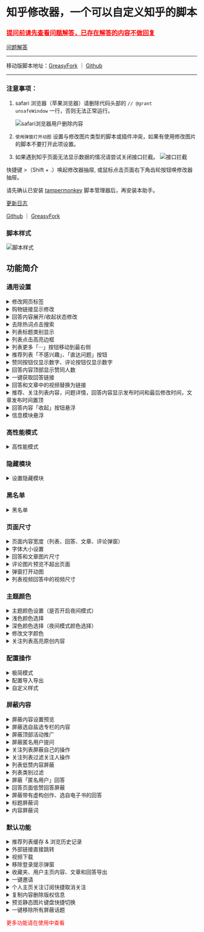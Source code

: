 # 知乎修改器，一个可以自定义知乎的脚本

### <a style="color: red;" href="https://github.com/liuyubing233/zhihu-custom/blob/main/Q%26A.md">提问前请先查看问题解答，已存在解答的内容不做回复</a>

[问题解答](https://github.com/liuyubing233/zhihu-custom/blob/main/Q%26A.md)

---

移动版脚本地址：[GreasyFork](https://greasyfork.org/zh-CN/scripts/488508-%E7%9F%A5%E4%B9%8E%E4%BF%AE%E6%94%B9%E5%99%A8%E7%A7%BB%E5%8A%A8%E7%89%88-%E6%8C%81%E7%BB%AD%E6%9B%B4%E6%96%B0) ｜ [Github](https://github.com/liuyubing233/zhihu-custom-mobile/tree/main)

---

### 注意事项：

1. safari 浏览器（苹果浏览器）请删除代码头部的 `// @grant        unsafeWindow` 一行，否则无法正常运行。

   ![safari浏览器用户删除内容](https://raw.githubusercontent.com/liuyubing233/zhihu-custom/refs/heads/main/static/safari-use.png)

2. `使用弹窗打开动图` 设置与修改图片类型的脚本或插件冲突，如果有使用修改图片的脚本不要打开此项设置。
3. 如果遇到知乎页面无法显示数据的情况请尝试关闭接口拦截。
   ![接口拦截](https://raw.githubusercontent.com/liuyubing233/zhihu-custom/refs/heads/main/static/not-fetch.png)

快捷键 >（Shift + .）唤起修改器抽屉, 或鼠标点击页面右下角齿轮按钮唤修改器抽屉。

请先确认已安装 [tampermonkey](https://www.tampermonkey.net/) 脚本管理器后，再安装本助手。

[更新日志](https://github.com/liuyubing233/zhihu-custom/blob/main/CHANGELOG.md)

[Github](https://github.com/liuyubing233/zhihu-custom/tree/main) ｜ [GreasyFork](https://greasyfork.org/zh-CN/scripts/423404-%E7%9F%A5%E4%B9%8E%E6%A0%B7%E5%BC%8F%E4%BF%AE%E6%94%B9%E5%99%A8)

### 脚本样式

![脚本样式](https://raw.githubusercontent.com/liuyubing233/zhihu-custom/refs/heads/main/static/home.png)

## 功能简介

### 通用设置

<!-- 修改网页标签 -->

<details>

<summary>修改网页标签</summary>

> 菜单目录：通用 - 基本设置

<br>

1. 去除浏览器标签上 `XX 条私信，XX条未读消息` 的提示<br>
2. 修改浏览器标签名<br>
3. 修改浏览器标签图片<br>

<img src="https://raw.githubusercontent.com/liuyubing233/zhihu-custom/refs/heads/main/static/change-web-title.png" alt="修改网页标签">

</details>

<!-- 购物链接显示 -->

<details>

<summary>购物链接显示修改</summary>

> 菜单目录：通用 - 显示修改

<br>

- 默认：不修改<br>
- 近文字：购物链接显示为 `购物链接：XXX` 的超链接<br>
- 隐藏：隐藏购物链接显示<br>

</details>

<!-- 回答内容展开/收起状态 -->

<details>

<summary>回答内容展开/收起状态修改</summary>

> 菜单目录：通用 - 显示修改

<br>

- 默认：不修改<br>
- 自动展开所有回答：通过推荐页进入问答详情时原本为收起长回答，选择此项后进入页面会自动展开所有收起的回答<br>
- 默认收起长回答：选择此项后问答页面所有可收起的长回答默认都是收起状态，方便浏览<br>

</details>

<!-- 去除热词点击搜索 -->

<details>

<summary>去除热词点击搜索</summary>

> 菜单目录：通用 - 显示修改

<br>

开启后将页面中的搜索词、AI 搜索词将会显示为正常文本，并去除点击跳转<br>

<img src="https://raw.githubusercontent.com/liuyubing233/zhihu-custom/refs/heads/main/static/word-search.png" alt="去除热词点击搜索">

</details>

<!-- 列表标题类别显示 -->

<details>

<summary>列表标题类别显示</summary>

> 菜单目录：通用 - 显示修改

<br>

开启后将在列表中显示类别<br>

<img src="https://raw.githubusercontent.com/liuyubing233/zhihu-custom/refs/heads/main/static/item-type.png" alt="列表标题类别显示">

</details>

<!-- 列表点击高亮边框 -->

<details>

<summary>列表点击高亮边框</summary>

> 菜单目录：通用 - 显示修改

<br>

勾选后后首页和回答详情列表在点击时边框高亮，类似于知乎原生快捷键 S 键

</details>

<!-- 列表更多「···」按钮移动到最右侧 -->

<details>

<summary>列表更多「···」按钮移动到最右侧</summary>

> 菜单目录：通用 - 显示修改

</details>

<!-- 推荐列表按钮 -->

<details>

<summary>推荐列表「不感兴趣」、「直达问题」按钮</summary>

> 菜单目录：通用 - 显示修改

<br>

1. 开启 `推荐列表「不感兴趣」按钮` 后在推荐列表标题显示 `不感兴趣` 按钮<br>
   - 点击`不感兴趣`隐藏当前问题并自动调用知乎本身 `不感兴趣` 接口，防止出现重复推荐（知乎不感兴趣接口对内容推荐的时效性不强，若后续再次出现重复内容为知乎自身问题）<br>
   - 该功能需开启接口拦截<br>
2. 开启 `推荐列表「直达问题」按钮` 后在推荐列表标题显示 `直达问题` 按钮<br>
   - 点击直接跳转到问题主页，而不是当前推荐回答页面<br>

<img src="https://raw.githubusercontent.com/liuyubing233/zhihu-custom/refs/heads/main/static/just-number.png" alt="仅数字">

</details>

<!-- 仅数字 -->

<details>

<summary>赞同按钮仅显示数字、评论按钮仅显示数字</summary>

> 菜单目录：通用 - 显示修改

<br>

<img src="https://raw.githubusercontent.com/liuyubing233/zhihu-custom/refs/heads/main/static/just-number.png" alt="仅数字">

</details>

<!-- 回答内容顶部显示赞同人数 -->

<details>

<summary>回答内容顶部显示赞同人数</summary>

> 菜单目录：通用 - 显示修改

<br>

此功能是为了解决知乎更新后顶部赞同人数消失的问题。

</details>

<!-- 一键获取回答链接 -->

<details>

<summary>一键获取回答链接</summary>

> 菜单目录：通用 - 显示修改

<br>

点击后自动复制当前回答内容的链接到剪贴板<br>

<img src="https://raw.githubusercontent.com/liuyubing233/zhihu-custom/refs/heads/main/static/copy-link.png" alt="回答一键获取回答链接">

</details>

<!-- 回答和文章中的视频替换为链接 -->

<details>

<summary>回答和文章中的视频替换为链接</summary>

> 菜单目录：通用 - 显示修改

<br>

勾选后回答和文章中的视频内容将修改为超链接的形式<br>

<img src="https://raw.githubusercontent.com/liuyubing233/zhihu-custom/refs/heads/main/static/video-link.png" alt="回答和文章中的视频替换为链接">

</details>

<!-- 发布时间 -->

<details>

<summary>推荐、关注列表内容，问题详情，回答内容显示发布时间和最后修改时间，文章发布时间置顶</summary>

> 菜单目录：通用 - 显示修改

<br>

分别勾选后将在对应的内容顶部显示发布和修改时间<br>

<img src="https://raw.githubusercontent.com/liuyubing233/zhihu-custom/refs/heads/main/static/item-date.png" alt="时间">

</details>

<!-- 回答内容「收起」按钮悬浮 -->

<details>

<summary>回答内容「收起」按钮悬浮</summary>

> 菜单目录：通用 - 悬浮模块

<br>

将展开长回答中的收起按钮悬浮显示，建议在隐藏问题详情操作栏的时候选择此项。<br>

悬浮收起按钮距离右侧位置可自行设置。<br>

<img src="https://raw.githubusercontent.com/liuyubing233/zhihu-custom/refs/heads/main/static/suspension-pickup.png" alt="收起悬浮">

</details>

<!-- 信息模块悬浮 -->

<details>

<summary>信息模块悬浮</summary>

> 菜单目录：通用 - 悬浮模块

<br>

悬浮对应模块，可以拖动自定义位置。<br>

可设置模块：`首页列表切换`、`顶部发现模块`、`个人重心模块`、`搜索栏模块`<br>

</details>

### 高性能模式

<details>

<summary>高性能模式</summary>

> 菜单目录：高性能模式

<br>

推荐列表高性能模式开启后推荐列表内容最多保留 50 条，超出则删除之前内容<br>

回答页高性能模式开启后，最多保留 30 条回答，超出则删除之前回答<br>

</details>

### 隐藏模块

<details>

<summary>设置隐藏模块</summary>

> 菜单目录：隐藏模块

<br>

勾选即可隐藏相应模块，隐藏模块大概设置内容：<br>

- 通用隐藏<br>
  - `隐藏修改器弹出图标 ⚙︎`, `广告`, `logo`, `顶部悬浮模块`, `滚动顶部悬浮模块/问题名称`, `发现模块-首页`, `发现模块-知学堂`, `发现模块-等你来答`, `发现模块-知乎直达`, `回答隐藏用户信息下的附加信息，比如：你赞同过、XXX 赞同了等...`, `评论「回复」按钮`, `评论「点赞」按钮`, `评论底部信息`, `知乎知学堂教育推广商品模块`<br>
- 操作栏<br>
  - `推荐、关注列表操作栏`, `推荐、关注列表操作栏 - 底部悬浮`, `搜索页列表操作栏`, `搜索页列表操作栏 - 底部悬浮`, `回答页问题操作栏`, `回答页回答内容操作栏`, `回答页回答内容操作栏 - 底部悬浮`, `文章底部悬浮操作栏`, `收藏夹列表操作栏`, `收藏夹列表操作栏 - 底部悬浮`, `个人主页动态、回答、文章等操作栏`, `个人主页动态、回答、文章等操作栏 - 底部悬浮`<br>
- 列表页面<br>
  - `创作中心`, `推荐关注`, `分类圆桌`, `更多分类`, `知乎指南`, `盐选作者平台`, `首页列表切换模块`, `首页列表切换 - 关注`, `首页列表切换 - 推荐`, `首页列表切换 - 热榜`, `首页列表切换 - 视频`, `列表内容`, `推荐、关注列表的视频`, `列表图片`, `问题列表阅读全文文字`, `列表「亲自答」标签`, `关注列表关注人操作`, `关注列表用户信息`, `热门排序编号`, `热门"新"元素`, `热门热度值`, `搜索栏知乎热搜`, `搜索页知乎热搜`, `搜索页知乎指南`<br>
- 回答页面<br>
  - `问题话题`, `问题分享`, `「好问题」按钮`, `添加评论`, `问题更多「...」按钮`, `问题专题收录标签`, `问题关注按钮`, `问题写回答按钮`, `问题邀请回答按钮`, `问题标题卡片广告和榜单`, `查看全部回答按钮`, `回答人头像`, `回答人姓名`, `回答人简介`, `回答人关注按钮`, `回答人下赞同数`, `问题关注和被浏览数`, `赞赏按钮`, `618 红包链接`, `回答底部发布编辑时间和 IP`, `回答底部发布编辑时间（保留 IP）`, `回答底部「继续追问」模块`, `详情右侧信息栏`, `信息栏关于作者`, `信息栏被收藏次数`, `信息栏相关问题`, `信息栏相关推荐`, `信息栏知乎指南`<br>
- 文章专栏<br>
  - `文章关联话题`, `文章标题图片`, `文章悬浮分享按钮`, `文章悬浮赞同按钮`, `文章作者头像`, `文章作者姓名`, `文章作者简介`, `文章作者关注按钮`, `文章底部知乎热榜`, `内容所属专栏`<br>
- 用户主页<br>
  - `用户主页付费咨询、认证和成就`, `用户主页出版作品`, `用户主页创作中心`, `用户主页关注和关注者卡片`, `用户主页关注的内容和赞助`, `用户主页右侧屏蔽·举报用户、个人主页被浏览次数`, `用户主页知乎指南`<br>
- 收藏夹<br>
  - `收藏夹创作中心`, `收藏夹推荐关注`, `收藏夹圆桌入口`, `收藏夹更多分类`, `收藏夹知乎指南`<br>
- 话题<br>
  - `话题主页右侧浏览/讨论量模块`, `话题主页右侧父子话题模块`, `话题主页右侧知乎指南`<br>

<img src="https://raw.githubusercontent.com/liuyubing233/zhihu-custom/refs/heads/main/static/hidden.png" alt="设置隐藏模块">

</details>

### 黑名单

<details>

<summary>黑名单</summary>

> 菜单目录：黑名单

<br>

_注：需要开启接口拦截_<br>

在使用该功能前，请先点击 `同步黑名单` 按钮同步黑名单内容。<br>

1. 回答列表用户名后显示「屏蔽用户」按钮<br>
   - 勾选后在回答内容中将添加 `屏蔽用户`、`屏蔽用户并隐藏该回答` 按钮，点击即可将对应用户拉入黑名单<br>
2. 勾选 `屏蔽黑名单用户发布的内容` 后在回答详情中将会过滤黑名单用户的回答内容<br>
3. 点击用户后的 x 即可将用户从黑名单移除<br>
4. 黑名单功能在评论区同样适用

<img src="https://raw.githubusercontent.com/liuyubing233/zhihu-custom/refs/heads/main/static/black.png" alt="黑名单">

</details>

### 页面尺寸

<!-- 页面内容宽度 -->

<details>

<summary>页面内容宽度（列表、回答、文章、评论弹窗）</summary>

> 菜单目录：页面尺寸 - 页面内容宽度

<br>

1. 普通宽度设置，宽度为固定宽度，设置区间为 600 ～ 1500<br>
2. 勾选百分比设置后，页面内容将根据浏览器宽度的比例进行设置，最小百分比为 20%<br>
3. `评论弹窗匹配页面宽度` 勾选后，评论弹窗将跟页面内容宽度一致<br>

<img src="https://raw.githubusercontent.com/liuyubing233/zhihu-custom/refs/heads/main/static/setting-size.png" alt="页面尺寸">

</details>

<!-- 字体大小设置 -->

<details>

<summary>字体大小设置</summary>

> 菜单目录：页面尺寸 - 字体大小

<br>

1. 列表标题文字大小、列表内容文字大小<br>
2. 回答标题文字大小、回答内容文字大小<br>
3. 文章标题文字大小、文章内容文字大小<br>
4. 内容行高（在所有内容中生效）<br>

<img src="https://raw.githubusercontent.com/liuyubing233/zhihu-custom/refs/heads/main/static/font-size.png" alt="字体大小">

</details>

<!-- 图片尺寸 -->

<details>

<summary>回答和文章图片尺寸</summary>

> 菜单目录：页面尺寸 - 回答和文章图片尺寸 ｜ 页面尺寸 - 图片最大高度限制

<br>

1. 回答和文章图片尺寸 - 为图片宽度设置<br>
   - 默认：不修改<br>
   - 原图：按照图片原图大小显示<br>
   - 自定义：自定义图片宽度，设置区间为 0 ～ 1000<br>
2. 图片最大高度显示<br>
   - 开启限制后，图片宽度设置将会失效<br>
   - 开启后，将按照设置的高度等比缩放图片<br>

<img src="https://raw.githubusercontent.com/liuyubing233/zhihu-custom/refs/heads/main/static/image-size.png" alt="图片尺寸">

</details>

<!-- 评论图片预览不超出页面 -->

<details>

<summary>评论图片预览不超出页面</summary>

> 菜单目录：页面尺寸 - 图片尺寸 - 评论图片预览不超出页面

<br>

开启后评论区的弹窗图片预览将不超出页面最大尺寸<br>

<img src="./static/comment-image-preview.png" alt="图片尺寸">

</details>

<!-- 弹窗打开动图 -->

<details>

<summary>弹窗打开动图</summary>

> 菜单目录：页面尺寸 - 图片最大高度限制

<br>

开启后，页面动图预览将以弹窗的形式查看，来替换直接在原位置查看的方式

</details>

<!-- 列表视频回答中的视频尺寸 -->

<details>

<summary>列表视频回答中的视频尺寸</summary>

> 菜单目录：页面尺寸 - 列表视频回答中的视频尺寸

<br>

开启自定义后，将列表中的视频内容按照宽度进行缩放，设置区间为 0 ～ 1000

</details>

### 主题颜色

<!-- 设置夜间模式 -->

<details>

<summary>主题颜色设置（是否开启夜间模式）</summary>

> 菜单目录：主题颜色 - 主题颜色

<br>

1. 浅色：页面主题将根据浅色设置<br>
2. 深色（夜间模式）：页面主题将根据深色设置<br>
3. 自动：页面主题将根据浏览器是否开启夜间模式来设置，适用于自动开启夜间模式的电脑和浏览器<br>

<img src="https://raw.githubusercontent.com/liuyubing233/zhihu-custom/refs/heads/main/static/setting-background.png" alt="颜色设置">

</details>

<!-- 浅色颜色选择 -->

<details>

<summary>浅色颜色选择</summary>

> 菜单目录：主题颜色 - 浅色颜色选择

<br>

浅色颜色主题预览（绿）：<br>

<img src="https://raw.githubusercontent.com/liuyubing233/zhihu-custom/refs/heads/main/static/background-light.png" alt="浅色颜色预览">

</details>

<!-- 深色颜色选择 -->

<details>

<summary>深色颜色选择（夜间模式颜色选择）</summary>

> 菜单目录：主题颜色 - 深色颜色选择

<br>

_注：需开启深色模式，或在主题颜色自动时浏览器为深色模式_<br>

_注 2: 深色蓝、深色红、深色绿为高对比度颜色_<br>

深色颜色主题预览（深色护眼三）：<br>

<img src="https://raw.githubusercontent.com/liuyubing233/zhihu-custom/refs/heads/main/static/background-dark.png" alt="深色颜色预览">

</details>

<!-- 修改文字颜色 -->

<details>

<summary>修改文字颜色</summary>

> 菜单目录：主题颜色 - 修改文字颜色

<br>

输入文字颜色后点击回车键或失去焦点生效，点击重置去除文字颜色设置<br>

修改文字颜色预览：<br>

<img src="https://raw.githubusercontent.com/liuyubing233/zhihu-custom/refs/heads/main/static/font-color.png" alt="修改文字颜色">

</details>

<!-- 关注列表高亮原创内容 -->

<details>

<summary>关注列表高亮原创内容</summary>

> 菜单目录：通用 - 显示修改

<br>

勾选后关注列表里原创内容 `发表回答`、`发表文章`、`提出问题` 后将高亮显示<br>

可在 `关注列表高亮原创内容背景色` 自定义高亮背景色

</details>

### 配置操作

<!-- 极简模式 -->

<details>

<summary>极简模式</summary>

> 菜单目录：主题颜色 - 配置操作

<br>

点击即可启用极简模式，隐藏大部分的模块，仅保留列表主体、回答主体、文章主体，完全服务于阅读

</details>

<!-- 配置导入导出 -->

<details>

<summary>配置导入导出</summary>

> 菜单目录：主题颜色 - 配置操作

<br>

1. 配置导出即可将当前设置导出为 txt 文件<br>
2. 配置导入可将配置 txt 文件上传进行配置同步，一般用户跨浏览器使用<br>

</details>

<!-- 自定义样式 -->

<details>

<summary>自定义样式</summary>

> 菜单目录：主题颜色 - 自定义样式

<br>

可自行输入 css 样式来进行定制化设置

</details>

### 屏蔽内容

<details>

<summary>屏蔽内容设置预览</summary>

> 菜单目录：屏蔽内容

<br>

<img src="https://raw.githubusercontent.com/liuyubing233/zhihu-custom/refs/heads/main/static/setting-filter.png" alt="屏蔽内容设置预览">

</details>

<!-- 屏蔽选自盐选专栏的内容 -->

<details>

<summary>屏蔽选自盐选专栏的内容</summary>

> 菜单目录：屏蔽内容 - 通用内容屏蔽

<br>

开启后在推荐列表、回答内容中均会自动屏蔽来自盐选专栏的内容

</details>

<!-- 屏蔽顶部活动推广 -->

<details>

<summary>屏蔽顶部活动推广</summary>

> 菜单目录：屏蔽内容 - 列表内容屏蔽

<br>

开启后将模拟点击方式关闭主页顶部活动推广，可解决物理隐藏下的颜色错误问题。

</details>

<!-- 屏蔽匿名用户提问 -->

<details>

<summary>屏蔽匿名用户提问</summary>

> 菜单目录：屏蔽内容 - 列表内容屏蔽

<br>

开启后推荐列表将屏蔽屏蔽匿名用户的提问内容

</details>

<!-- 关注列表屏蔽自己的操作 -->

<details>

<summary>关注列表屏蔽自己的操作</summary>

> 菜单目录：屏蔽内容 - 列表内容屏蔽

<br>

开启后在关注列表将不再出现自己的操作内容

</details>

<!-- 关注列表过滤关注人操作 -->

<details>

<summary>关注列表过滤关注人操作</summary>

> 菜单目录：屏蔽内容 - 列表内容屏蔽

<br>

可设置过滤关注列表关注人的`赞同回答`、`赞同文章`、`关注话题`的操作

</details>

<!-- 列表低赞内容屏蔽 -->

<details>

<summary>列表低赞内容屏蔽</summary>

> 菜单目录：屏蔽内容 - 列表内容屏蔽

</details>

<!-- 列表类别过滤 -->

<details>

<summary>列表类别过滤</summary>

> 菜单目录：屏蔽内容 - 列表内容屏蔽

<br>

- 勾选 `邀请回答` 后推荐列表将不会显示邀请回答内容<br>
- 勾选 `商业推广` 后搜索列表将不会显示商业推广内容<br>
- 勾选 `文章` 后推荐列表将不会再出现专栏文章<br>
- 勾选 `视频` 后推荐列表中将不会再出现视频内容<br>
- 勾选 `想法` 后推荐列表中将不会再出现想法内容<br>

</details>

<!-- 屏蔽「匿名用户」回答 -->

<details>

<summary>屏蔽「匿名用户」回答</summary>

> 菜单目录：屏蔽内容 - 回答内容屏蔽

<br>

开启后在回答页面，将不会再推荐匿名用户的回答<br>

_注：仅在回答页面生效_<br>

</details>

<!-- 回答页面低赞回答屏蔽 -->

<details>

<summary>回答页面低赞回答屏蔽</summary>

> 菜单目录：屏蔽内容 - 回答内容屏蔽

<br>

勾选后问题详情页将屏蔽点赞量少于设置大小的回答

</details>

<!-- 屏蔽带有虚构创作、选自电子书的回答 -->

<details>

<summary>屏蔽带有虚构创作、选自电子书的回答</summary>

> 菜单目录：屏蔽内容 - 回答内容屏蔽

<br>

勾选后在回答内容中将屏蔽带有对应标签的回答

</details>

<!-- 标题屏蔽词 -->

<details>

<summary>标题屏蔽词</summary>

> 菜单目录：屏蔽内容 - 标题屏蔽词

<br>

输入框输入后点击回车键可添加屏蔽词，点击屏蔽词即可删除<br>

推荐列表的标题将会针对屏蔽词过滤。可过滤多项，无上限。并在过滤后自动调用 `不感兴趣` 的接口，防止在其他设备上出现重复内容<br>

_注：标题屏蔽词仅匹配标题内容_<br>

**(图片内容仅为示例，无个人主观情感)**<br>

<img src="https://raw.githubusercontent.com/liuyubing233/zhihu-custom/refs/heads/main/static/filter-title-word.png" alt="标题屏蔽词">

</details>

<!-- 内容屏蔽词 -->

<details>

<summary>内容屏蔽词</summary>

> 菜单目录：屏蔽内容 - 内容屏蔽词

<br>

输入框输入后点击回车键可添加屏蔽词，点击屏蔽词即可删除<br>

推荐列表内容、回答列表的内容将会针对屏蔽词过滤。可过滤多项，无上限。<br>

_注：内容屏蔽词仅匹配列表或回答内容_<br>

</details>

### 默认功能

<!-- 推荐列表缓存 & 浏览历史记录 -->

<details>

<summary>推荐列表缓存 & 浏览历史记录</summary>

> 修改器默认功能，无需主动开启

<br>

默认缓存 500 条，点击标题可跳转。<br>

<img src="https://raw.githubusercontent.com/liuyubing233/zhihu-custom/refs/heads/main/static/history-recommend.png" alt="推荐列表缓存">

<img src="https://raw.githubusercontent.com/liuyubing233/zhihu-custom/refs/heads/main/static/history-view.png" alt="浏览历史记录">

</details>

<!-- 外部链接直接跳转 -->

<details>

<summary>外部链接直接跳转</summary>

> 修改器默认功能，无需主动开启

<br>

知乎里所有外部链接的重定向页面去除，点击将直接跳转到外部链接，不再打开知乎外部链接提示页面

</details>

<!-- 视频下载 -->

<details>

<summary>视频下载</summary>

> 修改器默认功能，无需主动开启

<br>

可下载视频内容左上角将会生成一个下载按钮，点击即可下载视频<br>

<img src="https://raw.githubusercontent.com/liuyubing233/zhihu-custom/refs/heads/main/static/download-video.png" alt="视频下载">

</details>

<!-- 移除登录提示弹窗 -->

<details>

<summary>移除登录提示弹窗</summary>

> 修改器默认功能，无需主动开启

<br>

未登录状态下自动移除登录弹窗<br>

由于知乎接口的修改，未登录状态下无法查看全部回答、无法查看完整回答，以上问题只能通过登录解决<br>

</details>

<!-- 移除登录提示弹窗 -->

<details>

<summary>收藏夹、用户主页内容、文章和回答导出</summary>

> 修改器默认功能，无需主动开启

<br>

导出步骤：<br>

1. 点击导出内容按钮<br>
2. 等待资源加载完成<br>
3. 生成为 PDF 预览，点击保存即可保存至本地<br>

<img src="https://raw.githubusercontent.com/liuyubing233/zhihu-custom/refs/heads/main/static/export-to-pdf.png" alt="内容导出步骤">

<br>

用户主页回答、文章导出按钮：<br>

<img src="https://raw.githubusercontent.com/liuyubing233/zhihu-custom/refs/heads/main/static/export-home.png" alt="用户主页内容导出">

<br>

如需显示文章和回答导出按钮，需勾选 `通用 - 显示修改 - 文档或回答顶部显示导出当前内容/回答按钮`<br>

<img src="https://raw.githubusercontent.com/liuyubing233/zhihu-custom/refs/heads/main/static/export-content.png" alt="导出当前内容">

</details>

<!-- 一键邀请 -->

<details>

<summary>一键邀请</summary>

> 修改器默认功能，无需主动开启

<br>

问题邀请用户添加一键邀请按钮，点击可邀请所有推荐用户<br>

<img src="https://raw.githubusercontent.com/liuyubing233/zhihu-custom/refs/heads/main/static/invite.png" alt="一键邀请">

</details>

<!-- 个人主页关注订阅快捷取消关注 -->

<details>

<summary>个人主页关注订阅快捷取消关注</summary>

> 修改器默认功能，无需主动开启

<br>

_注：由于知乎接口的限制，关注及移除只能在对应页面中进行操作，所以点击 `移除关注` 按钮将打开到对应页面，取消或关注后此页面自动关闭，脚本未加载请刷新页面_<br>

目前只支持 `关注的问题`、`关注的收藏`<br>

<img src="https://raw.githubusercontent.com/liuyubing233/zhihu-custom/refs/heads/main/static/remove-item.png" alt="一键移除">

</details>

<!-- 个人主页关注订阅快捷取消关注 -->

<details>

<summary>复制内容删除版权信息</summary>

> 修改器默认功能，无需主动开启

<br>

<img src="https://raw.githubusercontent.com/liuyubing233/zhihu-custom/refs/heads/main/static/remove-message.png" alt="移除版权信息">

</details>

<!-- 预览静态图片键盘快捷切换 -->

<details>

<summary>预览静态图片键盘快捷切换</summary>

> 修改器默认功能，无需主动开启

<br>

静态图片点击查看大图时，如果当前回答或者文章中存在多个图片，可以使用键盘方向键左右切换图片显示

</details>

<!-- 一键移除所有屏蔽话题 -->

<details>

<summary>一键移除所有屏蔽话题</summary>

> 修改器默认功能，无需主动开启

<br>

_注：由于知乎屏蔽话题每次只显示部分内容，建议解除屏蔽后刷新页面查看是否仍然存在新的屏蔽话题。_<br>

<img src="https://raw.githubusercontent.com/liuyubing233/zhihu-custom/refs/heads/main/static/remove-filter-tag.png" alt="一键移除屏蔽话题">

</details>

<span style="color: red">更多功能请在使用中查看</span>
